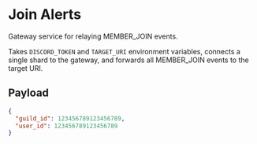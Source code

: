 # Join Alerts

Gateway service for relaying MEMBER_JOIN events.

Takes `DISCORD_TOKEN` and `TARGET_URI` environment variables, connects a single shard to the gateway, and forwards all MEMBER_JOIN events to the target URI.

## Payload
```json
{
  "guild_id": 123456789123456789,
  "user_id": 123456789123456789
}
```